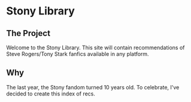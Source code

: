 # Stony Library
## The Project
Welcome to the Stony Library. This site will contain recommendations of Steve Rogers/Tony Stark fanfics available in any platform.
## Why 
The last year, the Stony fandom turned 10 years old. To celebrate, I've decided to create this index of recs.